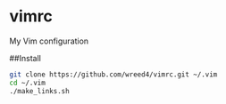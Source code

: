 # vimrc
My Vim configuration

##Install
```bash
git clone https://github.com/wreed4/vimrc.git ~/.vim
cd ~/.vim
./make_links.sh
```

